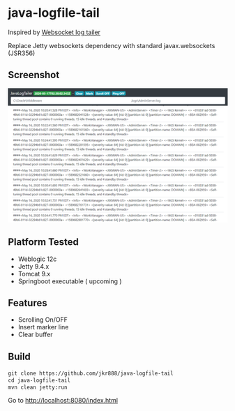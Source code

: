 # java-logfile-tail 
Inspired by [Websocket log tailer](https://github.com/davidmoten/websockets-log-tail)

Replace Jetty websockets dependency with standard javax.websockets (JSR356)

Screenshot
----------
![Example Weblogic AdminServer log](https://github.com/jkr888/java-logfile-tail/blob/master/picture/screenshot-01.png?raw=true)

Platform Tested
---------------
  * Weblogic 12c
  * Jetty 9.4.x
  * Tomcat 9.x
  * Springboot executable ( upcoming )

Features
--------
  * Scrolling On/OFF
  * Insert marker line
  * Clear buffer

Build
---------
    git clone https://github.com/jkr888/java-logfile-tail
    cd java-logfile-tail
    mvn clean jetty:run
    
Go to [http://localhost:8080/index.html](http://localhost:8080/index.html)



